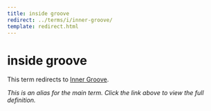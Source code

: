 ```yaml
---
title: inside groove
redirect: ../terms/i/inner-groove/
template: redirect.html
---
```


# inside groove

This term redirects to [Inner Groove](../terms/i/inner-groove/).

*This is an alias for the main term. Click the link above to view the full definition.*
